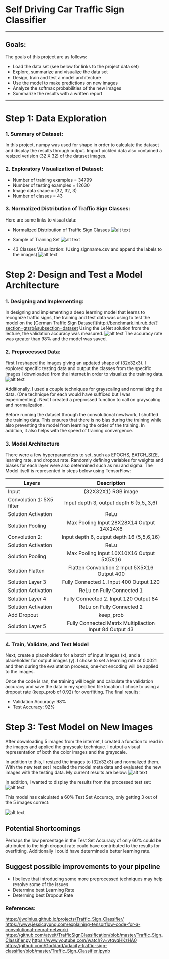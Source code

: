 # Self Driving Car Traffic Sign Classifier

---
## Goals:

The goals of this project are as follows:

* Load the data set (see below for links to the project data set)
* Explore, summarize and visualize the data set
* Design, train and test a model architecture
* Use the model to make predictions on new images
* Analyze the softmax probabilities of the new images
* Summarize the results with a written report

---
# Step 1: Data Exploration
### 1. Summary of Dataset:

In this project, numpy was used for shape in order to calculate the dataset and display the results through output. Import pickled data also contained a resized verision (32 X 32) of the dataset images.

### 2. Exploratory Visualization of Dataset:
* Number of training examples = 34799
* Number of testing examples = 12630
* Image data shape = (32, 32, 3)
* Number of classes = 43

### 3. Normalized Distribution of Traffic Sign Classes:
Here are some links to visual data:
- Normalized Distribution of Traffic Sign Classes
![alt text](https://github.com/PDot5/Traffic_Signs_Classifier/tree/master/Markdown_Image_Ref/NormalizedzDistributionClasses.png "Normalized Distribution of Traffic Sign Classes")

- Sample of Training Set
![alt text](https://github.com/PDot5/Traffic_Signs_Classifier/tree/master/Markdown_Image_Ref/SampleTrainingData.png "Sample Training Data")

- 43 Classes Visualization: (Using signname.csv and append the labels to the images)
![alt text](https://github.com/PDot5/Traffic_Signs_Classifier/tree/master/Markdown_Image_Ref/43ClassesVisualization.png "Visualization of 43 Traffic Sign Classes")

# Step 2: Design and Test a Model Architecture
### 1. Designing and Implementing:
In designing and implementing a deep learning model that learns to recognize traffic signs, the training and test data was using to test the model on the [German Traffic Sign Dataset](http://benchmark.ini.rub.de/?section=gtsrb&subsection=dataset
Using the LeNet solution from the lecture, the validation accuracy was measured.
![alt text](https://github.com/PDot5/Traffic_Signs_Classifier/tree/master/Markdown_Image_Ref/ValidationAccuracy.png "Validation Accuracy")
The accuracy rate was greater than 98% and the model was saved.

### 2. Preprocessed Data:
First I reshaped the images giving an updated shape of (32x32x3). I explored specific testing data and output the classes from the specific images I downloaded from the internet in order to visualize the training data.
![alt text](https://github.com/PDot5/Traffic_Signs_Classifier/tree/master/Markdown_Image_Ref/SpecificClassesOutput.png "Specific Classes Output")

Additionally, I used a couple techniques for grayscaling and normalizing the data. (One technique for each would have sufficed but I was experimenting). Next I created a preprossed function to call on grayscaling and normalization.

Before running the dataset through the convolutional newtwork, I shuffled the training data. This ensures that there is no bias during the training while also preventing the model from learning the order of the training. In addition, it also helps with the speed of training convergence.

### 3. Model Architecture
There were a few hyperparameters to set, such as EPOCHS, BATCH_SIZE, learning rate, and dropout rate. Randomly defining variables for weights and biases for each layer were also determined such as mu and sigma.
The Model itself is represented in steps below using TensorFlow:

| Layers                    | Description       |
| --------------------------|:-------------------:|
| Input                     | (32X32X1) RGB image |
| Convolution 1: 5X5 filter | Input depth 3, output depth 6 (5,5,,3,6) |
| Solution Activation       | ReLu  |
| Solution Pooling          | Max Pooling Input 28X28X14 Output 14X14X6 |
| Convolution 2:            | Input depth 6, output depth 16 (5,5,6,16) |
| Solution Activation       | ReLu  |
| Solution Pooling          | Max Pooling Input 10X10X16 Output 5X5X16 |
| Solution Flatten          | Flatten Convolution 2 Input 5X5X16 Output 400 |
| Solution Layer 3          | Fully Connected 1. Input 400 Output 120 |
| Solution Activation       | ReLu on Fully Connected 1 |
| Solution Layer 4          | Fully Connected 2. Input 120 Output 84 |
| Solution Activation       | ReLu on Fully Connected 2 |
| Add Dropout               | keep_prob |
| Solution Layer 5          | Fully Connected Matrix Multipliaction Input 84 Output 43 |

### 4. Train, Validate, and Test Model
Next, create a placeholders for a batch of input images (x), and a placeholder for output images (y). I chose to set a learning rate of 0.0021 and then during the evalutation process, one-hot encoding will be applied to the images.

Once the code is ran, the training will begin and calculate the validation accuracy and save the data in my specified file location. I chose to using a dropout rate (keep_prob of 0.92) for overfitting. The final results:

* Validation Accuracy: 98%
* Test Accuracy: 92%

# Step 3: Test Model on New Images
After downloading 5 images from the internet, I created a function to read in the images and applied the grayscale technique. I output a visual representation of both the color images and the grayscale.

In addition to this, I resized the images to (32x32x3) and normalized them. With the new test set I recalled the model.meta data and evaluated the new images with the testing data. My current results are below:
![alt text](https://github.com/PDot5/Traffic_Signs_Classifier/tree/master/Markdown_Image_Ref/DownloadedImagesColor_grayscale.png "Downloaded Images Color & Grayscale")

In addition, I wanted to display the results from the processed test set:
![alt text](https://github.com/PDot5/Traffic_Signs_Classifier/tree/master/Markdown_Image_Ref/ConvolutionalNetworkTestSet.png "Processed Convolutional Network Test Set")

This model has calculated a 60% Test Set Accuracy, only getting 3 out of the 5 images correct:

![alt text](https://github.com/PDot5/Traffic_Signs_Classifier/tree/master/Markdown_Image_Ref/Test_Set_Accuracy_Prediction.png "Test Set Accuracy Prediction")

## Potential Shortcomings
Perhaps the low percentage in the Test Set Accuracy of only 60% could be attributed to the high dropout rate could have contributed to the results for overfitting. Additionally I could have determined a better learning rate.

## Suggest possible improvements to your pipeline
* I believe that introducing some more preprocessed techniques may help resolve some of the issues
* Determine best Learning Rate
* Determing best Dropout Rate

### References:
https://jwdinius.github.io/projects/Traffic_Sign_Classifier/
https://www.jessicayung.com/explaining-tensorflow-code-for-a-convolutional-neural-network/
https://github.com/atveit/TrafficSignClassification/blob/master/Traffic_Sign_Classifier.py
https://www.youtube.com/watch?v=vtqvqHKzHA0
https://github.com/Goddard/udacity-traffic-sign-classifier/blob/master/Traffic_Sign_Classifier.ipynb